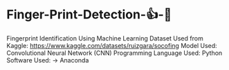 # Finger-Print-Detection-👍-🔎
Fingerprint Identification Using Machine Learning
Dataset Used from Kaggle: https://www.kaggle.com/datasets/ruizgara/socofing
Model Used: Convolutional Neural Network (CNN)
Programming Language Used: Python
Software Used: -> Anaconda
